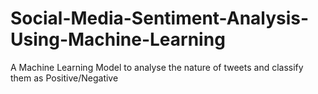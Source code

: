 # Social-Media-Sentiment-Analysis-Using-Machine-Learning
A Machine Learning Model to analyse the nature of tweets and classify them as Positive/Negative

